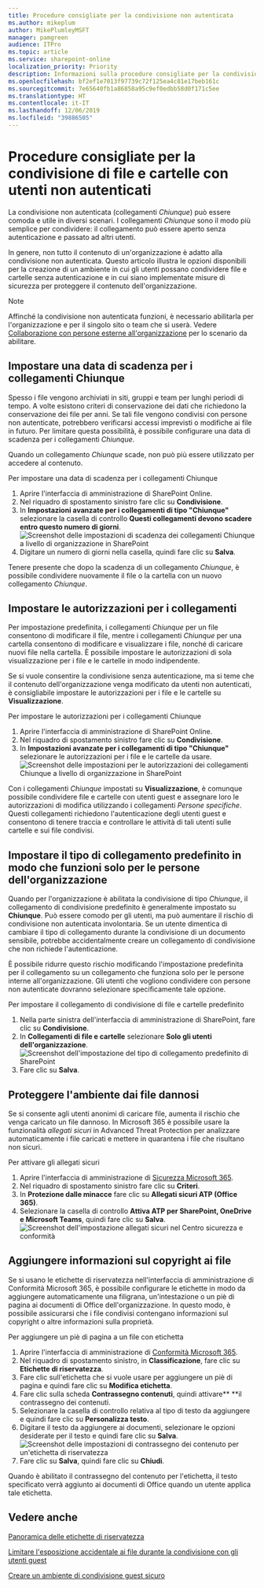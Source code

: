 ```yaml
---
title: Procedure consigliate per la condivisione non autenticata
ms.author: mikeplum
author: MikePlumleyMSFT
manager: pamgreen
audience: ITPro
ms.topic: article
ms.service: sharepoint-online
localization_priority: Priority
description: Informazioni sulla procedure consigliate per la condivisione di file e cartelle con utenti non autenticati.
ms.openlocfilehash: bf2ef1e7013f97739c72f125ea4c81e17beb161c
ms.sourcegitcommit: 7e65640fb1a86858a95c9ef0edbb58d0f171c5ee
ms.translationtype: HT
ms.contentlocale: it-IT
ms.lasthandoff: 12/06/2019
ms.locfileid: "39886505"
---
```

# <a name="best-practices-for-sharing-files-and-folders-with-unauthenticated-users"></a>Procedure consigliate per la condivisione di file e cartelle con utenti non autenticati

La condivisione non autenticata (collegamenti *Chiunque*) può essere comoda e utile in diversi scenari. I collegamenti *Chiunque* sono il modo più semplice per condividere: il collegamento può essere aperto senza autenticazione e passato ad altri utenti.

In genere, non tutto il contenuto di un'organizzazione è adatto alla condivisione non autenticata. Questo articolo illustra le opzioni disponibili per la creazione di un ambiente in cui gli utenti possano condividere file e cartelle senza autenticazione e in cui siano implementate misure di sicurezza per proteggere il contenuto dell'organizzazione.

> [!NOTE]
> Affinché la condivisione non autenticata funzioni, è necessario abilitarla per l'organizzazione e per il singolo sito o team che si userà. Vedere [Collaborazione con persone esterne all'organizzazione](collaborating-with-people-outside-your-organization.md) per lo scenario da abilitare.

## <a name="set-an-expiration-date-for-anyone-links"></a>Impostare una data di scadenza per i collegamenti Chiunque

Spesso i file vengono archiviati in siti, gruppi e team per lunghi periodi di tempo. A volte esistono criteri di conservazione dei dati che richiedono la conservazione dei file per anni. Se tali file vengono condivisi con persone non autenticate, potrebbero verificarsi accessi imprevisti o modifiche ai file in futuro. Per limitare questa possibilità, è possibile configurare una data di scadenza per i collegamenti *Chiunque*.

Quando un collegamento *Chiunque* scade, non può più essere utilizzato per accedere al contenuto.

Per impostare una data di scadenza per i collegamenti Chiunque
1. Aprire l'interfaccia di amministrazione di SharePoint Online.
2. Nel riquadro di spostamento sinistro fare clic su **Condivisione**.
3. In **Impostazioni avanzate per i collegamenti di tipo "Chiunque"** selezionare la casella di controllo **Questi collegamenti devono scadere entro questo numero di giorni**.</br>
   ![Screenshot delle impostazioni di scadenza dei collegamenti Chiunque a livello di organizzazione in SharePoint](media/sharepoint-organization-anyone-link-expiration.png)
4. Digitare un numero di giorni nella casella, quindi fare clic su **Salva**.

Tenere presente che dopo la scadenza di un collegamento *Chiunque*, è possibile condividere nuovamente il file o la cartella con un nuovo collegamento *Chiunque*.

## <a name="set-link-permissions"></a>Impostare le autorizzazioni per i collegamenti

Per impostazione predefinita, i collegamenti *Chiunque* per un file consentono di modificare il file, mentre i collegamenti *Chiunque* per una cartella consentono di modificare e visualizzare i file, nonché di caricare nuovi file nella cartella. È possibile impostare le autorizzazioni di sola visualizzazione per i file e le cartelle in modo indipendente.

Se si vuole consentire la condivisione senza autenticazione, ma si teme che il contenuto dell'organizzazione venga modificato da utenti non autenticati, è consigliabile impostare le autorizzazioni per i file e le cartelle su **Visualizzazione**.

Per impostare le autorizzazioni per i collegamenti Chiunque
1. Aprire l'interfaccia di amministrazione di SharePoint Online.
2. Nel riquadro di spostamento sinistro fare clic su **Condivisione**.
3. In **Impostazioni avanzate per i collegamenti di tipo "Chiunque"** selezionare le autorizzazioni per i file e le cartelle da usare.</br>
   ![Screenshot delle impostazioni per le autorizzazioni dei collegamenti Chiunque a livello di organizzazione in SharePoint](media/sharepoint-organization-anyone-link-permissions.png)

Con i collegamenti *Chiunque* impostati su **Visualizzazione**, è comunque possibile condividere file e cartelle con utenti guest e assegnare loro le autorizzazioni di modifica utilizzando i collegamenti *Persone specifiche*. Questi collegamenti richiedono l'autenticazione degli utenti guest e consentono di tenere traccia e controllare le attività di tali utenti sulle cartelle e sui file condivisi.

## <a name="set-default-link-type-to-only-work-for-people-in-your-organization"></a>Impostare il tipo di collegamento predefinito in modo che funzioni solo per le persone dell'organizzazione

Quando per l'organizzazione è abilitata la condivisione di tipo *Chiunque*, il collegamento di condivisione predefinito è generalmente impostato su **Chiunque**. Può essere comodo per gli utenti, ma può aumentare il rischio di condivisione non autenticata involontaria. Se un utente dimentica di cambiare il tipo di collegamento durante la condivisione di un documento sensibile, potrebbe accidentalmente creare un collegamento di condivisione che non richiede l'autenticazione.

È possibile ridurre questo rischio modificando l'impostazione predefinita per il collegamento su un collegamento che funziona solo per le persone interne all'organizzazione. Gli utenti che vogliono condividere con persone non autenticate dovranno selezionare specificamente tale opzione.

Per impostare il collegamento di condivisione di file e cartelle predefinito
1. Nella parte sinistra dell'interfaccia di amministrazione di SharePoint, fare clic su **Condivisione**.
2. In **Collegamenti di file e cartelle** selezionare **Solo gli utenti dell'organizzazione**.</br>
   ![Screenshot dell'impostazione del tipo di collegamento predefinito di SharePoint](media/sharepoint-default-sharing-link-company-link.png)
3. Fare clic su **Salva**.

## <a name="protect-against-malicious-files"></a>Proteggere l'ambiente dai file dannosi

Se si consente agli utenti anonimi di caricare file, aumenta il rischio che venga caricato un file dannoso. In Microsoft 365 è possibile usare la funzionalità *allegati sicuri* in Advanced Threat Protection per analizzare automaticamente i file caricati e mettere in quarantena i file che risultano non sicuri.

Per attivare gli allegati sicuri
1. Aprire l'interfaccia di amministrazione di [Sicurezza Microsoft 365](https://security.microsoft.com).
2. Nel riquadro di spostamento sinistro fare clic su **Criteri**.
3. In **Protezione dalle minacce** fare clic su **Allegati sicuri ATP (Office 365)**.
4. Selezionare la casella di controllo **Attiva ATP per SharePoint, OneDrive e Microsoft Teams**, quindi fare clic su **Salva**.</br>
   ![Screenshot dell'impostazione allegati sicuri nel Centro sicurezza e conformità](media/safe-attachments-setting.png)

## <a name="add-copyright-information-to-your-files"></a>Aggiungere informazioni sul copyright ai file

Se si usano le etichette di riservatezza nell'interfaccia di amministrazione di Conformità Microsoft 365, è possibile configurare le etichette in modo da aggiungere automaticamente una filigrana, un'intestazione o un piè di pagina ai documenti di Office dell'organizzazione. In questo modo, è possibile assicurarsi che i file condivisi contengano informazioni sul copyright o altre informazioni sulla proprietà.

Per aggiungere un piè di pagina a un file con etichetta
1. Aprire l'interfaccia di amministrazione di [Conformità Microsoft 365](https://compliance.microsoft.com).
2. Nel riquadro di spostamento sinistro, in **Classificazione**, fare clic su **Etichette di riservatezza**.
3. Fare clic sull'etichetta che si vuole usare per aggiungere un piè di pagina e quindi fare clic su **Modifica etichetta**.
4. Fare clic sulla scheda **Contrassegno contenuti**, quindi attivare** **il contrassegno dei contenuti.
5. Selezionare la casella di controllo relativa al tipo di testo da aggiungere e quindi fare clic su **Personalizza testo**.
6. Digitare il testo da aggiungere ai documenti, selezionare le opzioni desiderate per il testo e quindi fare clic su **Salva**.</br>
   ![Screenshot delle impostazioni di contrassegno dei contenuto per un'etichetta di riservatezza](media/content-marking-for-anonymous-sharing.png)
7. Fare clic su **Salva**, quindi fare clic su **Chiudi**.

Quando è abilitato il contrassegno del contenuto per l'etichetta, il testo specificato verrà aggiunto ai documenti di Office quando un utente applica tale etichetta.

## <a name="see-also"></a>Vedere anche


[Panoramica delle etichette di riservatezza](https://docs.microsoft.com/Office365/SecurityCompliance/sensitivity-labels)

[Limitare l'esposizione accidentale ai file durante la condivisione con gli utenti guest](sharing-limit-accidental-exposure.md)

[Creare un ambiente di condivisione guest sicuro](create-a-secure-guest-sharing-environment.md)